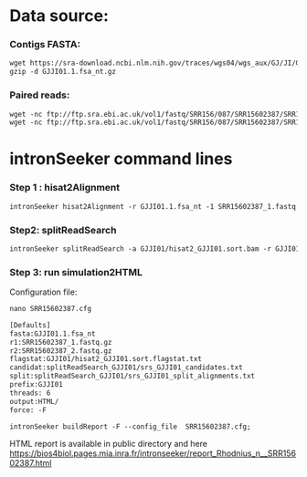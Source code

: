 Data source:
============

### Contigs FASTA: 

```diff
wget https://sra-download.ncbi.nlm.nih.gov/traces/wgs04/wgs_aux/GJ/JI/GJJI01/GJJI01.1.fsa_nt.gz
gzip -d GJJI01.1.fsa_nt.gz
```

### Paired reads:

```diff
wget -nc ftp://ftp.sra.ebi.ac.uk/vol1/fastq/SRR156/087/SRR15602387/SRR15602387_2.fastq.gz
wget -nc ftp://ftp.sra.ebi.ac.uk/vol1/fastq/SRR156/087/SRR15602387/SRR15602387_1.fastq.gz

```

intronSeeker command lines
============================

### Step 1 : hisat2Alignment

```diff
intronSeeker hisat2Alignment -r GJJI01.1.fsa_nt -1 SRR15602387_1.fastq.gz -2 SRR15602387_2.fastq.gz --prefix GJJI01 -o GJJI01 -t 12
```

### Step2: splitReadSearch

```diff
intronSeeker splitReadSearch -a GJJI01/hisat2_GJJI01.sort.bam -r GJJI01.1.fsa_nt --prefix GJJI01 --output splitReadSearch_GJJI01
```

### Step 3: run simulation2HTML

Configuration file:
```diff
nano SRR15602387.cfg
```


```diff
[Defaults]
fasta:GJJI01.1.fsa_nt
r1:SRR15602387_1.fastq.gz
r2:SRR15602387_2.fastq.gz
flagstat:GJJI01/hisat2_GJJI01.sort.flagstat.txt
candidat:splitReadSearch_GJJI01/srs_GJJI01_candidates.txt
split:splitReadSearch_GJJI01/srs_GJJI01_split_alignments.txt
prefix:GJJI01
threads: 6                
output:HTML/
force: -F
```


```diff
intronSeeker buildReport -F --config_file  SRR15602387.cfg;

```

HTML report is available in public directory and here https://bios4biol.pages.mia.inra.fr/intronseeker/report_Rhodnius_n__SRR15602387.html


